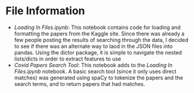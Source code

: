 # File Information

 <ul>
  <li><em>Loading In Files.ipynb</em>: This notebook contains code for loading and formatting the papers from the Kaggle site. Since there was already a few people posting the results of searching through the data, I decided to see if there was an alternate way to laod in the JSON files into pandas. Using the dictor package, it is simple to navigate the nested lists/dicts in order to extract features to use</li>
  <li><em>Covid Papers Search Tool</em>: This notebook adds to the <em>Loading In Files.ipynb</em> notebook. A basic search tool (since it only uses direct matches) was generated using spaCy to tokenize the papers and the search terms, and to return papers that had matches. </li>
</ul> 
